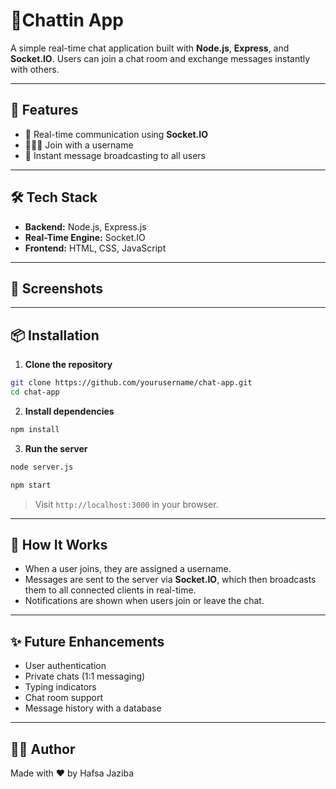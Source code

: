 # 💬Chattin App

A simple real-time chat application built with **Node.js**, **Express**, and **Socket.IO**. Users can join a chat room and exchange messages instantly with others.

---

## 🚀 Features

- 🔌 Real-time communication using **Socket.IO**
- 🧑‍🤝‍🧑 Join with a username
- 💬 Instant message broadcasting to all users

---

## 🛠️ Tech Stack

- **Backend:** Node.js, Express.js
- **Real-Time Engine:** Socket.IO
- **Frontend:** HTML, CSS, JavaScript

---

## 📸 Screenshots



---

## 📦 Installation

1. **Clone the repository**

```bash
git clone https://github.com/yourusername/chat-app.git
cd chat-app
```

2. **Install dependencies**

```bash
npm install
```

3. **Run the server**

```bash
node server.js 

npm start
```

> Visit `http://localhost:3000` in your browser.

---

## 📡 How It Works

- When a user joins, they are assigned a username.
- Messages are sent to the server via **Socket.IO**, which then broadcasts them to all connected clients in real-time.
- Notifications are shown when users join or leave the chat.

---

## ✨ Future Enhancements

- User authentication
- Private chats (1:1 messaging)
- Typing indicators
- Chat room support
- Message history with a database

---

## 🙋‍♀️ Author

Made with ❤️ by Hafsa Jaziba